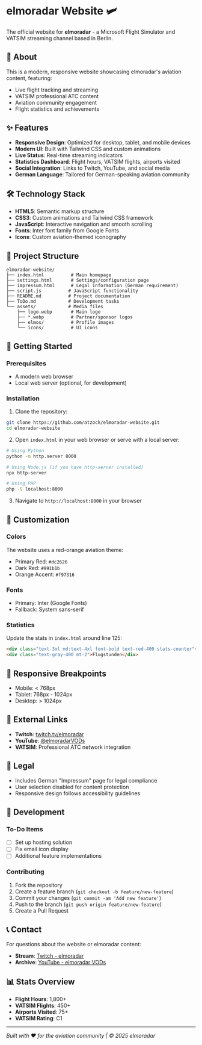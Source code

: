 # elmoradar Website 🛩️

The official website for **elmoradar** - a Microsoft Flight Simulator and VATSIM streaming channel based in Berlin.

## 🎯 About

This is a modern, responsive website showcasing elmoradar's aviation content, featuring:
- Live flight tracking and streaming
- VATSIM professional ATC content
- Aviation community engagement
- Flight statistics and achievements

## ✨ Features

- **Responsive Design**: Optimized for desktop, tablet, and mobile devices
- **Modern UI**: Built with Tailwind CSS and custom animations
- **Live Status**: Real-time streaming indicators
- **Statistics Dashboard**: Flight hours, VATSIM flights, airports visited
- **Social Integration**: Links to Twitch, YouTube, and social media
- **German Language**: Tailored for German-speaking aviation community

## 🛠️ Technology Stack

- **HTML5**: Semantic markup structure
- **CSS3**: Custom animations and Tailwind CSS framework
- **JavaScript**: Interactive navigation and smooth scrolling
- **Fonts**: Inter font family from Google Fonts
- **Icons**: Custom aviation-themed iconography

## 📁 Project Structure

```
elmoradar-website/
├── index.html          # Main homepage
├── settings.html       # Settings/configuration page
├── impressum.html      # Legal information (German requirement)
├── script.js          # JavaScript functionality
├── README.md          # Project documentation
├── ToDo.md            # Development tasks
└── assets/            # Media files
    ├── logo.webp       # Main logo
    ├── *.webp          # Partner/sponsor logos
    ├── elmos/          # Profile images
    └── icons/          # UI icons
```

## 🚀 Getting Started

### Prerequisites
- A modern web browser
- Local web server (optional, for development)

### Installation

1. Clone the repository:
```bash
git clone https://github.com/atzock/elmoradar-website.git
cd elmoradar-website
```

2. Open `index.html` in your web browser or serve with a local server:
```bash
# Using Python
python -m http.server 8000

# Using Node.js (if you have http-server installed)
npx http-server

# Using PHP
php -S localhost:8000
```

3. Navigate to `http://localhost:8000` in your browser

## 🎨 Customization

### Colors
The website uses a red-orange aviation theme:
- Primary Red: `#dc2626`
- Dark Red: `#991b1b`
- Orange Accent: `#f97316`

### Fonts
- Primary: Inter (Google Fonts)
- Fallback: System sans-serif

### Statistics
Update the stats in `index.html` around line 125:
```html
<div class="text-3xl md:text-4xl font-bold text-red-400 stats-counter">1.8K</div>
<div class="text-gray-400 mt-2">Flugstunden</div>
```

## 📱 Responsive Breakpoints

- Mobile: < 768px
- Tablet: 768px - 1024px
- Desktop: > 1024px

## 🔗 External Links

- **Twitch**: [twitch.tv/elmoradar](https://twitch.tv/elmoradar)
- **YouTube**: [@elmoradarVODs](https://www.youtube.com/@elmoradarVODs)
- **VATSIM**: Professional ATC network integration

## 📄 Legal

- Includes German "Impressum" page for legal compliance
- User selection disabled for content protection
- Responsive design follows accessibility guidelines

## 🚧 Development

### To-Do Items
- [ ] Set up hosting solution
- [ ] Fix email icon display
- [ ] Additional feature implementations

### Contributing
1. Fork the repository
2. Create a feature branch (`git checkout -b feature/new-feature`)
3. Commit your changes (`git commit -am 'Add new feature'`)
4. Push to the branch (`git push origin feature/new-feature`)
5. Create a Pull Request

## 📞 Contact

For questions about the website or elmoradar content:
- **Stream**: [Twitch - elmoradar](https://twitch.tv/elmoradar)
- **Archive**: [YouTube - elmoradar VODs](https://www.youtube.com/@elmoradarVODs)

## 📊 Stats Overview

- **Flight Hours**: 1,800+
- **VATSIM Flights**: 450+
- **Airports Visited**: 75+
- **VATSIM Rating**: C1

---

*Built with ❤️ for the aviation community | © 2025 elmoradar*
